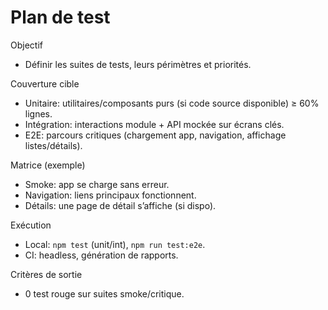 # Plan de test

Objectif
- Définir les suites de tests, leurs périmètres et priorités.

Couverture cible
- Unitaire: utilitaires/composants purs (si code source disponible) ≥ 60% lignes.
- Intégration: interactions module + API mockée sur écrans clés.
- E2E: parcours critiques (chargement app, navigation, affichage listes/détails).

Matrice (exemple)
- Smoke: app se charge sans erreur.
- Navigation: liens principaux fonctionnent.
- Détails: une page de détail s’affiche (si dispo).

Exécution
- Local: `npm test` (unit/int), `npm run test:e2e`.
- CI: headless, génération de rapports.

Critères de sortie
- 0 test rouge sur suites smoke/critique.
